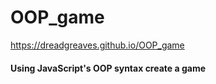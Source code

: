 # OOP_game

https://dreadgreaves.github.io/OOP_game

<h4>Using JavaScript's OOP syntax create a game </h4>
